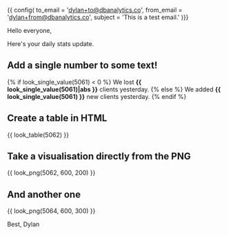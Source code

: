 {{ config(
		to_email = 'dylan+to@dbanalytics.co',
		from_email = 'dylan+from@dbanalytics.co',
		subject = 'This is a test email.'
	)}}

Hello everyone, 

Here's your daily stats update.

## Add a single number to some text!

{% if look_single_value(5061) < 0 %}
We lost **{{ look_single_value(5061)|abs }}** clients yesterday.
{% else %}
We added **{{ look_single_value(5061) }}** new clients yesterday.
{% endif %}

## Create a table in HTML

{{ look_table(5062) }}

## Take a visualisation directly from the PNG

{{ look_png(5062, 600, 200) }}

## And another one

{{ look_png(5064, 600, 300) }}

Best,
Dylan
